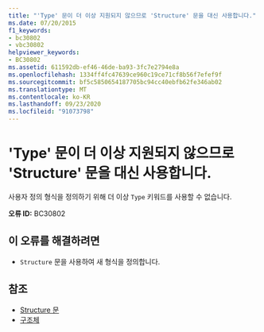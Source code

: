 ```yaml
---
title: "'Type' 문이 더 이상 지원되지 않으므로 'Structure' 문을 대신 사용합니다."
ms.date: 07/20/2015
f1_keywords:
- bc30802
- vbc30802
helpviewer_keywords:
- BC30802
ms.assetid: 611592db-ef46-46de-ba93-3fc7e2794e8a
ms.openlocfilehash: 1334ff4fc47639ce960c19ce71cf8b56f7efef9f
ms.sourcegitcommit: bf5c5850654187705bc94cc40ebfb62fe346ab02
ms.translationtype: MT
ms.contentlocale: ko-KR
ms.lasthandoff: 09/23/2020
ms.locfileid: "91073798"
---
```

# <a name="type-statements-are-no-longer-supported-use-structure-statements-instead"></a>'Type' 문이 더 이상 지원되지 않으므로 'Structure' 문을 대신 사용합니다.

사용자 정의 형식을 정의하기 위해 더 이상 `Type` 키워드를 사용할 수 없습니다.  
  
 **오류 ID:** BC30802  
  
## <a name="to-correct-this-error"></a>이 오류를 해결하려면  
  
- `Structure` 문을 사용하여 새 형식을 정의합니다.  
  
## <a name="see-also"></a>참조

- [Structure 문](../language-reference/statements/structure-statement.md)
- [구조체](../programming-guide/language-features/data-types/structures.md)
